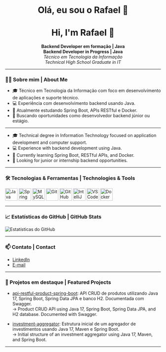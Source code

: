 <h1 align="center">Olá, eu sou o Rafael 👋</h1>
<h1 align="center">Hi, I'm Rafael 👋</h1>

<p align="center">
  <b>Backend Developer em formação | Java</b><br>
  <b>Backend Developer in Progress | Java</b><br>
  <i>Técnico em Tecnologia da Informação</i><br>
  <i>Technical High School Graduate in IT</i>
</p>

---

### 🧑‍💻 Sobre mim | About Me

- 🎓 Técnico em Tecnologia da Informação com foco em desenvolvimento de aplicações e suporte técnico.  
- 💻 Experiência com desenvolvimento backend usando Java.  
- 🚀 Atualmente estudando Spring Boot, APIs RESTful e Docker.  
- 🎯 Buscando oportunidades como desenvolvedor backend júnior ou estágio.  

---

- 🎓 Technical degree in Information Technology focused on application development and computer support.  
- 💻 Experience with backend development using Java.  
- 🚀 Currently learning Spring Boot, RESTful APIs, and Docker.  
- 🎯 Looking for junior or internship backend opportunities.  

---

### 🛠️ Tecnologias & Ferramentas | Technologies & Tools

<p align="left">
  <img src="https://cdn.jsdelivr.net/gh/devicons/devicon/icons/java/java-original.svg" width="40" height="40" alt="Java"/>
  <img src="https://cdn.jsdelivr.net/gh/devicons/devicon/icons/spring/spring-original.svg" width="40" height="40" alt="Spring Boot"/>
  <img src="https://cdn.jsdelivr.net/gh/devicons/devicon/icons/mysql/mysql-original.svg" width="40" height="40" alt="MySQL"/>
  <img src="https://cdn.jsdelivr.net/gh/devicons/devicon/icons/git/git-original.svg" width="40" height="40" alt="Git"/>
  <img src="https://cdn.jsdelivr.net/gh/devicons/devicon/icons/github/github-original.svg" width="40" height="40" alt="GitHub"/>
  <img src="https://cdn.jsdelivr.net/gh/devicons/devicon/icons/intellij/intellij-original.svg" width="40" height="40" alt="IntelliJ"/>
  <img src="https://cdn.jsdelivr.net/gh/devicons/devicon/icons/vscode/vscode-original.svg" width="40" height="40" alt="VSCode"/>
  <img src="https://cdn.jsdelivr.net/gh/devicons/devicon/icons/docker/docker-original.svg" width="40" height="40" alt="Docker"/>
</p>

---

### 📈 Estatísticas do GitHub | GitHub Stats

![Estatísticas do GitHub](https://github-readme-stats.vercel.app/api?username=Rafael078&show_icons=true&theme=tokyonight)

---

### 📫 Contato | Contact

- [LinkedIn](https://www.linkedin.com/in/rafael-souza-dos-anjos-8816b9211)
- [E-mail](mailto:rafa14anjos@gmail.com)

---

### 📌 Projetos em destaque | Featured Projects

- [api-restful-product-spring-boot](https://github.com/Rafael078/api-restful-product-spring-boot): API CRUD de produtos utilizando Java 17, Spring Boot, Spring Data JPA e banco H2. Documentada com Swagger.  
  → Product CRUD API using Java 17, Spring Boot, Spring Data JPA, and H2 database. Documented with Swagger.

- [investment-aggregator](https://github.com/Rafael078/investment-aggregator): Estrutura inicial de um agregador de investimentos usando Java 17, Maven e Spring Boot.  
  → Initial structure of an investment aggregator using Java 17, Maven, and Spring Boot.

---
